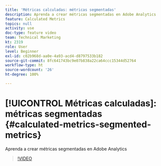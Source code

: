 ```yaml
---
title: 'Métricas calculadas: métricas segmentadas'
description: Aprenda a crear métricas segmentadas en Adobe Analytics
feature: Calculated Metrics
topics: null
activity: use
doc-type: feature video
team: Technical Marketing
kt: 2319
role: User
level: Beginner
exl-id: c02b968d-aa0e-4a93-acd4-d8797533b182
source-git-commit: 8fc641743bc9e07b838a22ca64ccc15344d52764
workflow-type: ht
source-wordcount: '26'
ht-degree: 100%

---
```


# [!UICONTROL Métricas calculadas]: métricas segmentadas {#calculated-metrics-segmented-metrics}

Aprenda a crear métricas segmentadas en Adobe Analytics

>[!VIDEO](https://video.tv.adobe.com/v/25409/?quality=12&learn=on)
